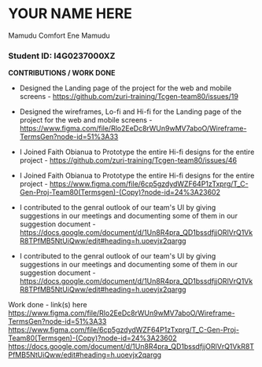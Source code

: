 # YOUR NAME HERE
Mamudu Comfort Ene Mamudu
### Student ID: I4G0237000XZ


**CONTRIBUTIONS / WORK DONE**

- Designed the Landing page of the project for the web and mobile screens - https://github.com/zuri-training/Tcgen-team80/issues/19
- Designed the wireframes, Lo-fi and Hi-fi for the Landing page of the project for the web and mobile screens - 
https://www.figma.com/file/Rlo2EeDc8rWUn9wMV7aboO/Wireframe-TermsGen?node-id=51%3A33

- I Joined Faith Obianua to Prototype the entire Hi-fi designs for the entire project - https://github.com/zuri-training/Tcgen-team80/issues/46
- I Joined Faith Obianua to Prototype the entire Hi-fi designs for the entire project -
https://www.figma.com/file/6cp5gzdydWZF64P1zTxprg/T_C-Gen-Proj-Team80(Termsgen)-(Copy)?node-id=24%3A23602

- I contributed to the genral outlook of our team's UI by giving suggestions in our meetings and documenting some of them in our suggestion document - https://docs.google.com/document/d/1Un8R4pra_QD1bssdfjjORlVrQ1VkR8TPfMB5NtUiQww/edit#heading=h.uoevjx2qargg
- I contributed to the genral outlook of our team's UI by giving suggestions in our meetings and documenting some of them in our suggestion document -
https://docs.google.com/document/d/1Un8R4pra_QD1bssdfjjORlVrQ1VkR8TPfMB5NtUiQww/edit#heading=h.uoevjx2qargg

Work done - link(s) here
https://www.figma.com/file/Rlo2EeDc8rWUn9wMV7aboO/Wireframe-TermsGen?node-id=51%3A33
https://www.figma.com/file/6cp5gzdydWZF64P1zTxprg/T_C-Gen-Proj-Team80(Termsgen)-(Copy)?node-id=24%3A23602
https://docs.google.com/document/d/1Un8R4pra_QD1bssdfjjORlVrQ1VkR8TPfMB5NtUiQww/edit#heading=h.uoevjx2qargg
